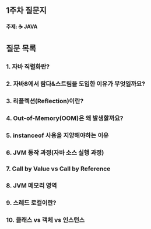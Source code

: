 ## 1주차 질문지
#### 주제: ☕ JAVA

## 질문 목록
### 1. 자바 직렬화란?
### 2. 자바8에서 람다&스트림을 도입한 이유가 무엇일까요?
### 3. 리플렉션(Reflection)이란?
### 4. Out-of-Memory(OOM)은 왜 발생할까요?
### 5. instanceof 사용을 지양해야하는 이유
### 6. JVM 동작 과정(자바 소스 실행 과정)
### 7. Call by Value vs Call by Reference
### 8. JVM 메모리 영역
### 9. 스레드 로컬이란?
### 10. 클래스 vs 객체 vs 인스턴스
